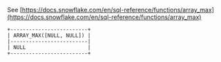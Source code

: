 See [https://docs.snowflake.com/en/sql-reference/functions/array_max](https://docs.snowflake.com/en/sql-reference/functions/array_max)
```
+-------------------------+
| ARRAY_MAX([NULL, NULL]) |
|-------------------------|
| NULL                    |
+-------------------------+
```

